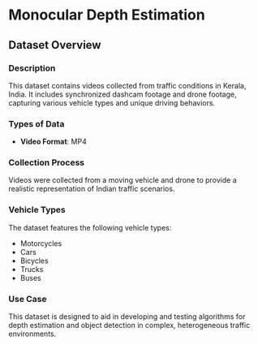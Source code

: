 # Monocular Depth Estimation

## Dataset Overview

### Description
This dataset contains videos collected from traffic conditions in Kerala, India. It includes synchronized dashcam footage and drone footage, capturing various vehicle types and unique driving behaviors.

### Types of Data
- **Video Format**: MP4

### Collection Process
Videos were collected from a moving vehicle and drone to provide a realistic representation of Indian traffic scenarios.

### Vehicle Types
The dataset features the following vehicle types:
- Motorcycles
- Cars
- Bicycles
- Trucks
- Buses

### Use Case
This dataset is designed to aid in developing and testing algorithms for depth estimation and object detection in complex, heterogeneous traffic environments.
